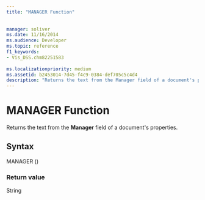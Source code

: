 ```yaml
---
title: "MANAGER Function"
 
 
manager: soliver
ms.date: 11/16/2014
ms.audience: Developer
ms.topic: reference
f1_keywords:
- Vis_DSS.chm82251583
 
ms.localizationpriority: medium
ms.assetid: b2453014-7d45-f4c9-0384-def705c5c4d4
description: "Returns the text from the Manager field of a document's properties."
---
```


# MANAGER Function

Returns the text from the **Manager** field of a document's properties. 
  
## Syntax

MANAGER ()
  
### Return value

String
  


